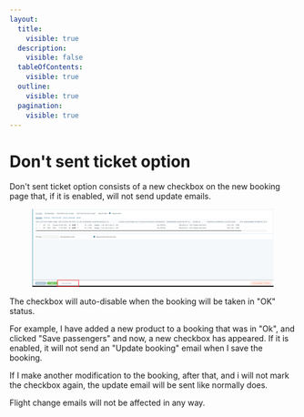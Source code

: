 ```yaml
---
layout:
  title:
    visible: true
  description:
    visible: false
  tableOfContents:
    visible: true
  outline:
    visible: true
  pagination:
    visible: true
---
```


# Don't sent ticket option

Don't sent ticket option consists of a new checkbox on the new booking page that, if it is enabled, will not send update emails.&#x20;

<figure><img src="../../.gitbook/assets/image (2) (1) (1) (1) (1) (1) (1) (1) (1).png" alt=""><figcaption></figcaption></figure>

The checkbox will auto-disable when the booking will be taken in "OK" status.&#x20;

For example, I have added a new product to a booking that was in "Ok", and clicked "Save passengers" and now, a new checkbox has appeared. If it is enabled, it will not send an "Update booking" email when I save the booking.&#x20;

If I make another modification to the booking, after that, and i will not mark the checkbox again, the update email will be sent like normally does.&#x20;

Flight change emails will not be affected in any way.
